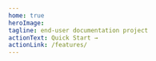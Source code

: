 ```yaml
---
home: true
heroImage: 
tagline: end-user documentation project
actionText: Quick Start →
actionLink: /features/
---		
```

